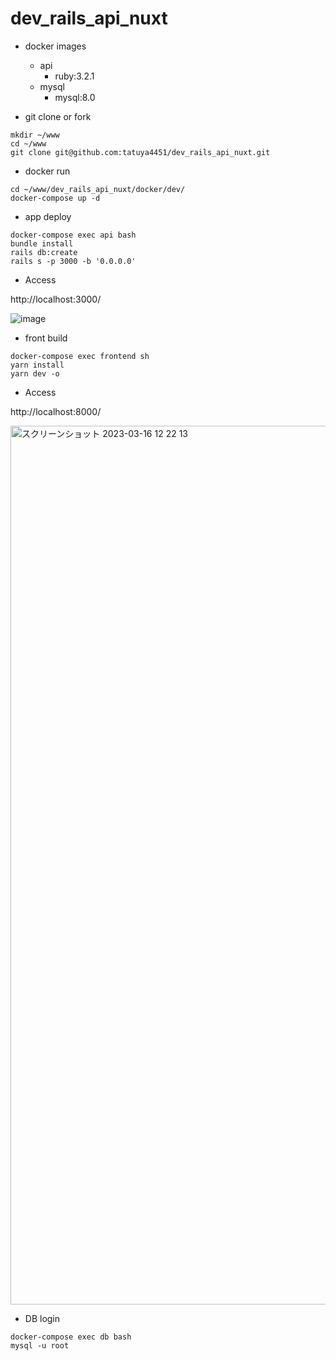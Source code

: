# dev_rails_api_nuxt

- docker images
  - api
    - ruby:3.2.1
  - mysql
    - mysql:8.0

- git clone or fork

```
mkdir ~/www
cd ~/www
git clone git@github.com:tatuya4451/dev_rails_api_nuxt.git
```

- docker run

```
cd ~/www/dev_rails_api_nuxt/docker/dev/
docker-compose up -d
```

- app deploy

```
docker-compose exec api bash
bundle install
rails db:create
rails s -p 3000 -b '0.0.0.0'
```

- Access

http://localhost:3000/

![image](https://user-images.githubusercontent.com/66053927/225494641-9db4575a-afc3-452b-ba23-8e90bd679128.png)

- front build
```
docker-compose exec frontend sh
yarn install
yarn dev -o
```

- Access

http://localhost:8000/

<img width="1406" alt="スクリーンショット 2023-03-16 12 22 13" src="https://user-images.githubusercontent.com/74761742/225505548-1fa877e2-38ff-4587-97b3-79826a8c0583.png">


- DB login

```
docker-compose exec db bash
mysql -u root
```
